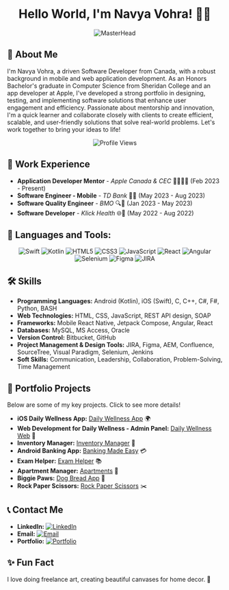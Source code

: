 <h1 align="center">Hello World, I'm Navya Vohra! 👩‍💻</h1>

<p align="center">
  <img src="https://i.pinimg.com/originals/83/b8/09/83b809857acd41a7bad4935b4734f9fc.gif" alt="MasterHead" href="https://navyavohra.com">
</p>

## 🚀 About Me
I'm Navya Vohra, a driven Software Developer from Canada, with a robust background in mobile and web application development. As an Honors Bachelor's graduate in Computer Science from Sheridan College and an app developer at Apple, I've developed a strong portfolio in designing, testing, and implementing software solutions that enhance user engagement and efficiency. Passionate about mentorship and innovation, I'm a quick learner and collaborate closely with clients to create efficient, scalable, and user-friendly solutions that solve real-world problems. Let's work together to bring your ideas to life!

<p align="center">
  <img src="https://komarev.com/ghpvc/?username=your-github-username&color=green" alt="Profile Views">
</p>

## 💼 Work Experience
- **Application Developer Mentor** - *Apple Canada & CEC* 👩🏻‍💻🍎 (Feb 2023 - Present)
- **Software Engineer - Mobile** - *TD Bank* 📱🏦 (May 2023 - Aug 2023)
- **Software Quality Engineer** - *BMO* 🔍🏦 (Jan 2023 - May 2023)
- **Software Developer** - *Klick Health* 🌐🏥 (May 2022 - Aug 2022)

## 🧰 Languages and Tools:
<p align="center">
  <img src="https://img.shields.io/badge/Swift-FA7343?style=for-the-badge&logo=swift&logoColor=white" alt="Swift">
  <img src="https://img.shields.io/badge/Kotlin-7F52FF?style=for-the-badge&logo=kotlin&logoColor=white" alt="Kotlin">
  <img src="https://img.shields.io/badge/HTML5-E34F26?style=for-the-badge&logo=html5&logoColor=white" alt="HTML5">
  <img src="https://img.shields.io/badge/CSS3-1572B6?style=for-the-badge&logo=css3&logoColor=white" alt="CSS3">
  <img src="https://img.shields.io/badge/JavaScript-F7DF1E?style=for-the-badge&logo=javascript&logoColor=black" alt="JavaScript">
  <img src="https://img.shields.io/badge/React-20232A?style=for-the-badge&logo=react&logoColor=61DAFB" alt="React">
  <img src="https://img.shields.io/badge/Angular-DD0031?style=for-the-badge&logo=angular&logoColor=white" alt="Angular">
  <img src="https://img.shields.io/badge/Selenium-43B02A?style=for-the-badge&logo=Selenium&logoColor=white" alt="Selenium">
  <img src="https://img.shields.io/badge/Figma-F24E1E?style=for-the-badge&logo=figma&logoColor=white" alt="Figma">
  <img src="https://img.shields.io/badge/JIRA-0052CC?style=for-the-badge&logo=jira&logoColor=white" alt="JIRA">
</p>

## 🛠 Skills
- **Programming Languages:** Android (Kotlin), iOS (Swift), C, C++, C#, F#, Python, BASH
- **Web Technologies:** HTML, CSS, JavaScript, REST API design, SOAP
- **Frameworks:** Mobile React Native, Jetpack Compose, Angular, React
- **Databases:** MySQL, MS Access, Oracle
- **Version Control:** Bitbucket, GitHub
- **Project Management & Design Tools:** JIRA, Figma, AEM, Confluence, SourceTree, Visual Paradigm, Selenium, Jenkins
- **Soft Skills:** Communication, Leadership, Collaboration, Problem-Solving, Time Management

## 🎯 Portfolio Projects
Below are some of my key projects. Click to see more details!
- **iOS Daily Wellness App:** [Daily Wellness App](https://github.com/koradara/DailyWellness/tree/master) 🌍
- **Web Development for Daily Wellness - Admin Panel:** [Daily Wellness Web](https://github.com/navyavohra/DailyWellness_WebAdmin/tree/master) 🥦
- **Inventory Manager:** [Inventory Manager](https://github.com/navyavohra/InventoryManagement_mvc) 🧳
- **Android Banking App:** [Banking Made Easy](https://github.com/your-github-username/Banking-App) 💳
- **Exam Helper:** [Exam Helper](https://github.com/navyavohra/ExamHelperApp) 📚
- **Apartment Manager:** [Apartments](https://github.com/navyavohra/apartment_manager) 🏢
- **Biggie Paws:** [Dog Bread App](https://github.com/navyavohra/biggie_paws_final) 🐾
- **Rock Paper Scissors:** [Rock Paper Scissors](https://github.com/navyavohra/RockPaperScissor_assignment1) ✂️

## 📞 Contact Me
- **LinkedIn:** [![LinkedIn](https://img.shields.io/badge/LinkedIn-Navya-blue?style=flat&logo=linkedin)](https://www.linkedin.com/in/navyavohra/)
- **Email:** [![Email](https://img.shields.io/badge/Email-navyavohra19%40gmail.com-blue?style=flat&logo=gmail)](mailto:navyavohra19@gmail.com)
- **Portfolio:** [![Portfolio](https://img.shields.io/badge/Porfolio-Navya-blue?style=flat&logo=portfolio)](https://navyavohra.com)

## ✨ Fun Fact
I love doing freelance art, creating beautiful canvases for home decor. 🎨

<!-- This is a comment: Update the 'your-github-username' with your actual GitHub username and ensure all links are correct before saving this README. -->
